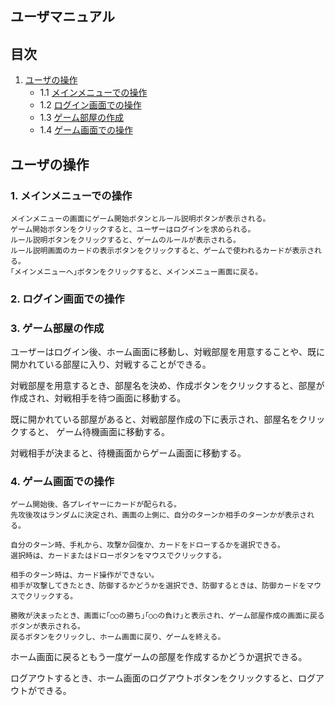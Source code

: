 ## ユーザマニュアル

## 目次

1. [ユーザの操作](#ユーザの操作)
    - 1.1 [メインメニューでの操作](#1-メインメニューでの操作)
    - 1.2 [ログイン画面での操作](#2-ログイン画面での操作)
    - 1.3 [ゲーム部屋の作成](#3-ゲーム部屋の作成)
    - 1.4 [ゲーム画面での操作](#4-ゲーム画面での操作)


## ユーザの操作

### 1. メインメニューでの操作
    メインメニューの画面にゲーム開始ボタンとルール説明ボタンが表示される。
    ゲーム開始ボタンをクリックすると、ユーザーはログインを求められる。
    ルール説明ボタンをクリックすると、ゲームのルールが表示される。
    ルール説明画面のカードの表示ボタンをクリックすると、ゲームで使われるカードが表示される。
    ｢メインメニューへ｣ボタンをクリックすると、メインメニュー画面に戻る。

### 2. ログイン画面での操作


### 3. ゲーム部屋の作成
ユーザーはログイン後、ホーム画面に移動し、対戦部屋を用意することや、既に開かれている部屋に入り、対戦することができる。

対戦部屋を用意するとき、部屋名を決め、作成ボタンをクリックすると、部屋が作成され、対戦相手を待つ画面に移動する。

既に開かれている部屋があると、対戦部屋作成の下に表示され、部屋名をクリックすると、
ゲーム待機画面に移動する。

対戦相手が決まると、待機画面からゲーム画面に移動する。

### 4. ゲーム画面での操作
    ゲーム開始後、各プレイヤーにカードが配られる。
    先攻後攻はランダムに決定され、画面の上側に、自分のターンか相手のターンかが表示される。

    自分のターン時、手札から、攻撃か回復か、カードをドローするかを選択できる。
    選択時は、カードまたはドローボタンをマウスでクリックする。

    相手のターン時は、カード操作ができない。
    相手が攻撃してきたとき、防御するかどうかを選択でき、防御するときは、防御カードをマウスでクリックする。

    勝敗が決まったとき、画面に｢○○の勝ち｣｢○○の負け｣と表示され、ゲーム部屋作成の画面に戻るボタンが表示される。
    戻るボタンをクリックし、ホーム画面に戻り、ゲームを終える。


ホーム画面に戻るともう一度ゲームの部屋を作成するかどうか選択できる。

ログアウトするとき、ホーム画面のログアウトボタンをクリックすると、ログアウトができる。
